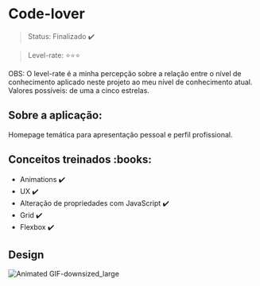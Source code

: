 # Code-lover 

> Status: Finalizado :heavy_check_mark:

> Level-rate: :star::star::star:  

OBS: O level-rate é a minha percepção sobre a relação entre o nível de conhecimento aplicado neste projeto ao meu nível de conhecimento atual. Valores possíveis: de uma a cinco estrelas.



<h2> Sobre a aplicação:</h2>

Homepage temática para apresentação pessoal e perfil profissional. 


<h2> Conceitos treinados :books:</h2>

- Animations :heavy_check_mark:
- UX :heavy_check_mark:
- Alteração de propriedades com JavaScript :heavy_check_mark:
- Grid :heavy_check_mark:
- Flexbox :heavy_check_mark:

<h2> Design </h2>

![Animated GIF-downsized_large](https://user-images.githubusercontent.com/69495523/90341393-be2efd00-dfd5-11ea-951b-15a6f1506b00.gif)

